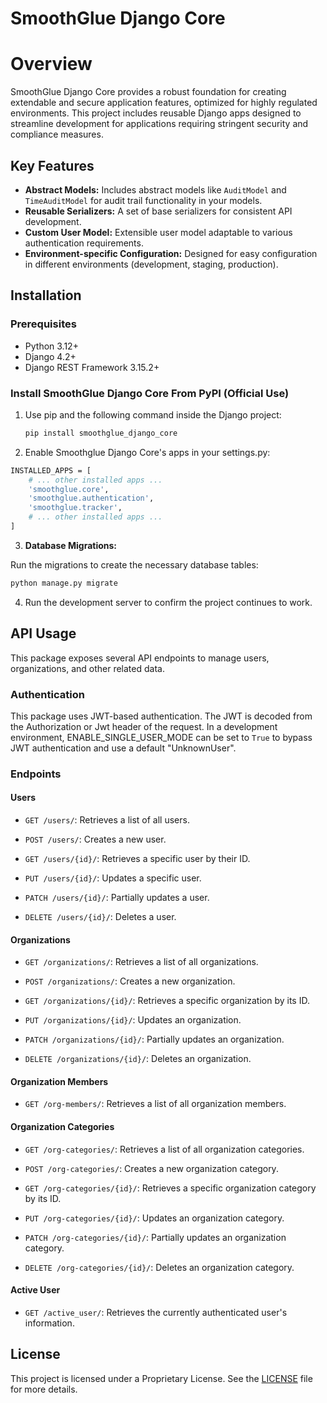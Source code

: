 # SmoothGlue Django Core

# Overview

SmoothGlue Django Core provides a robust foundation for creating extendable and secure application features, optimized for highly regulated environments. This project includes reusable Django apps designed to streamline development for applications requiring stringent security and compliance measures.

## Key Features

- **Abstract Models:** Includes abstract models like `AuditModel` and `TimeAuditModel` for audit trail functionality in your models.
- **Reusable Serializers:** A set of base serializers for consistent API development.
- **Custom User Model:** Extensible user model adaptable to various authentication requirements.
- **Environment-specific Configuration:** Designed for easy configuration in different environments (development, staging, production).

## Installation

### Prerequisites

* Python 3.12+
* Django 4.2+
* Django REST Framework 3.15.2+


### Install SmoothGlue Django Core From PyPI (Official Use)

1. Use pip and the following command inside the Django project:

   ```python
   pip install smoothglue_django_core
   ```

2. Enable Smoothglue Django Core's apps in your settings.py:



```bash
INSTALLED_APPS = [
    # ... other installed apps ...
    'smoothglue.core',
    'smoothglue.authentication',
    'smoothglue.tracker',
    # ... other installed apps ...
]
```

3. **Database Migrations:**

Run the migrations to create the necessary database tables:

```bash
python manage.py migrate
```

4. Run the development server to confirm the project continues to work.

## API Usage

This package exposes several API endpoints to manage users, organizations, and other related data.

### Authentication
This package uses JWT-based authentication. The JWT is decoded from the Authorization or Jwt header of the request. In a development environment, ENABLE_SINGLE_USER_MODE can be set to `True` to bypass JWT authentication and use a default "UnknownUser".

### Endpoints

#### Users
- `GET /users/`: Retrieves a list of all users.

- `POST /users/`: Creates a new user.

- `GET /users/{id}/`: Retrieves a specific user by their ID.

- `PUT /users/{id}/`: Updates a specific user.

- `PATCH /users/{id}/`: Partially updates a user.

- `DELETE /users/{id}/`: Deletes a user.

#### Organizations

- `GET /organizations/`: Retrieves a list of all organizations.

- `POST /organizations/`: Creates a new organization.

- `GET /organizations/{id}/`: Retrieves a specific organization by its ID.

- `PUT /organizations/{id}/`: Updates an organization.

- `PATCH /organizations/{id}/`: Partially updates an organization.

- `DELETE /organizations/{id}/`: Deletes an organization.

#### Organization Members

- `GET /org-members/`: Retrieves a list of all organization members.

#### Organization Categories

- `GET /org-categories/`: Retrieves a list of all organization categories.

- `POST /org-categories/`: Creates a new organization category.

- `GET /org-categories/{id}/`: Retrieves a specific organization category by its ID.

- `PUT /org-categories/{id}/`: Updates an organization category.

- `PATCH /org-categories/{id}/`: Partially updates an organization category.

- `DELETE /org-categories/{id}/`: Deletes an organization category.

#### Active User

- `GET /active_user/`: Retrieves the currently authenticated user's information.

## License

This project is licensed under a Proprietary License. See the [LICENSE](./LICENSE) file for more details.

